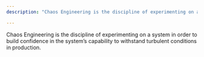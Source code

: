 ```yaml
---
description: "Chaos Engineering is the discipline of experimenting on a system in order to build confidence in the system’s capability to withstand turbulent conditions in production."

---
```

Chaos Engineering is the discipline of experimenting on a system in order to build confidence in the system’s capability to withstand turbulent conditions in production.
